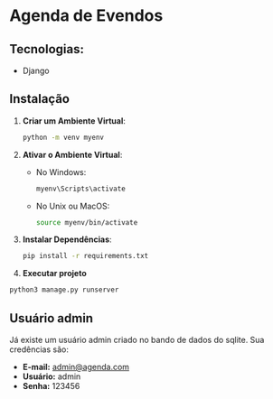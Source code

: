 # Agenda de Evendos

## Tecnologias:

- Django

## Instalação

1. **Criar um Ambiente Virtual**:

   ```sh
   python -m venv myenv
   ```

2. **Ativar o Ambiente Virtual**:

   - No Windows:
     ```sh
     myenv\Scripts\activate
     ```
   - No Unix ou MacOS:
     ```sh
     source myenv/bin/activate
     ```

3. **Instalar Dependências**:
   ```sh
   pip install -r requirements.txt
   ```
4. **Executar projeto**

```sh
python3 manage.py runserver
```

## Usuário admin

Já existe um usuário admin criado no bando de dados do sqlite.
Sua credências são:

- **E-mail:** admin@agenda.com
- **Usuário:** admin
- **Senha:** 123456

